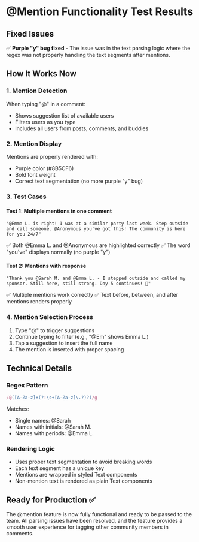 # @Mention Functionality Test Results

## Fixed Issues
✅ **Purple "y" bug fixed** - The issue was in the text parsing logic where the regex was not properly handling the text segments after mentions.

## How It Works Now

### 1. **Mention Detection**
When typing "@" in a comment:
- Shows suggestion list of available users
- Filters users as you type
- Includes all users from posts, comments, and buddies

### 2. **Mention Display**
Mentions are properly rendered with:
- Purple color (#8B5CF6)
- Bold font weight
- Correct text segmentation (no more purple "y" bug)

### 3. **Test Cases**

#### Test 1: Multiple mentions in one comment
```
"@Emma L. is right! I was at a similar party last week. Step outside and call someone. @Anonymous you've got this! The community is here for you 24/7"
```
✅ Both @Emma L. and @Anonymous are highlighted correctly
✅ The word "you've" displays normally (no purple "y")

#### Test 2: Mentions with response
```
"Thank you @Sarah M. and @Emma L. - I stepped outside and called my sponsor. Still here, still strong. Day 5 continues! 💪"
```
✅ Multiple mentions work correctly
✅ Text before, between, and after mentions renders properly

### 4. **Mention Selection Process**
1. Type "@" to trigger suggestions
2. Continue typing to filter (e.g., "@Em" shows Emma L.)
3. Tap a suggestion to insert the full name
4. The mention is inserted with proper spacing

## Technical Details

### Regex Pattern
```javascript
/@([A-Za-z]+(?:\s+[A-Za-z]\.?)?)/g
```
Matches:
- Single names: @Sarah
- Names with initials: @Sarah M.
- Names with periods: @Emma L.

### Rendering Logic
- Uses proper text segmentation to avoid breaking words
- Each text segment has a unique key
- Mentions are wrapped in styled Text components
- Non-mention text is rendered as plain Text components

## Ready for Production ✅
The @mention feature is now fully functional and ready to be passed to the team. All parsing issues have been resolved, and the feature provides a smooth user experience for tagging other community members in comments. 